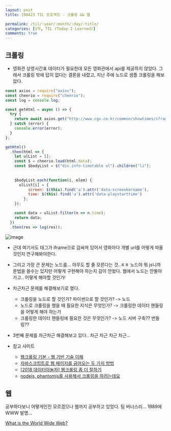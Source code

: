 ```yaml
---
layout: post
title: 190423 TIL 프로젝트 - 크롤링 && 웹

permalink: /til/:year/:month/:day/:title/
categories: [1막, TIL (Today I Learned)]
comments: true
---
```


## **크롤링**

- 영화관 상영시간표 데이터가 필요한데 모든 영화관에서 api를 제공하지 않았다. 그래서 크롤링 밖에 답이 없다는 결론을 내렸고, 지난 주에 노드로 샘플 크롤링을 해보았다. 

```js
const axios = require("axios");
const cheerio = require("cheerio");
const log = console.log;

const getHtml = async () => {
  try {
    return await axios.get("http://www.cgv.co.kr/common/showtimes/iframeTheater.aspx?areacode=01&theatercode=0056&date=20190418");
  } catch (error) {
    console.error(error);
  }
};

getHtml()
  .then(html => {
    let ulList = [];
    const $ = cheerio.load(html.data);
    const $bodyList = $("div.info-timetable ul").children("li");
    
 
    $bodyList.each(function(i, elem) {
      ulList[i] = {
          screen: $(this).find('a').attr('data-screenkorname'),
          time: $(this).find('a').attr('data-playstarttime')  
        };
    });

    const data = ulList.filter(n => n.time);
    return data;
  })
  .then(res => log(res));
  ```

  ![image](https://user-images.githubusercontent.com/40848630/56631516-92755e80-6690-11e9-8ae3-87c7284391d1.png)


- 근데 여기서도 태그가 iframe으로 감싸져 있어서 영화마다 개별 url를 어떻게 따올 것인지 연구해봐야한다. 

- 그리고 가장 큰 문제는 노드를... 아무도 할 줄 모른다는 것..ㅎㅎ 노드야 뭐 js니까 문법을 쓸수는 있지만 어떻게 구현해야 하는지 감이 안왔다. 웹에서 노드는 안돌아가고.. 어떻게 해야할 것인가! 

- 차근차근 문제를 해결해보기로 했다.

    - 크롤링을 노드로 할 것인가? 파이썬으로 할 것인가? -> 노드
    - 노드로 크롤링을 했을 때 필요한 지식은 무엇인가? -> 크롤링한 데이터 핸들링을 어떻게 해야 하는가 
    - 크롤링한 데이터 핸들링에 필요한 것은 무엇인가? -> 노드 서버 구축?? 번들링?? 

- 3번째 문제를 차근차근 해결해보고 있다.. 차근 차근 차근 차근... 

- 참고 사이트
    - [웹크롤링 기본 - 웹 기반 기술 이해](https://www.fun-coding.org/crawl_basic1.html)
    - [자바스크립트로 웹 페이지를 긁어오는 두 가지 방법](https://qjatjr0417.blogspot.com/2018/04/blog-post_13.html)
    - [[2018 데이터야놀자] 웹크롤링 좀 더 잘하기](https://www.slideshare.net/wangwonLee/2018-datayanolja-moreeffectivewebcrawling)
    - [nodejs, phantomjs를 사용해서 크롤링을 하려는데요](https://okky.kr/article/402832)



## **웹**

공부하다보니 어떻게인진 모르겠으나 웹까지 공부하고 있었다. 팀 버너스리... 1989에 WWW 발명... 

[What is the World Wide Web?](https://ed.ted.com/lessons/what-is-the-world-wide-web-twila-camp#review)

